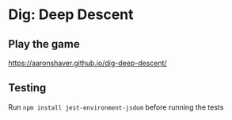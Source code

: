 # Dig: Deep Descent

## Play the game

https://aaronshaver.github.io/dig-deep-descent/

## Testing

Run `npm install jest-environment-jsdom` before running the tests